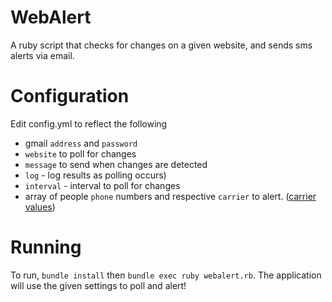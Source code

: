 WebAlert
========

A ruby script that checks for changes on a given website, and sends sms alerts via email.

Configuration
=============

Edit config.yml to reflect the following
 * gmail `address` and `password`
 * `website` to poll for changes
 * `message` to send when changes are detected
 * `log` - log results as polling occurs)
 * `interval` - interval to poll for changes
 * array of people `phone` numbers and respective `carrier` to alert. ([carrier values](https://github.com/brendanlim/sms-fu/blob/master/templates/sms_fu.yml))

Running
=======
To run, `bundle install` then `bundle exec ruby webalert.rb`. The application will use the given settings
to poll and alert!
